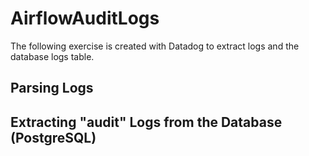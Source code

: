 # AirflowAuditLogs

The following exercise is created with Datadog to extract logs and the database logs table.

## Parsing Logs



## Extracting "audit" Logs from the Database (PostgreSQL)

